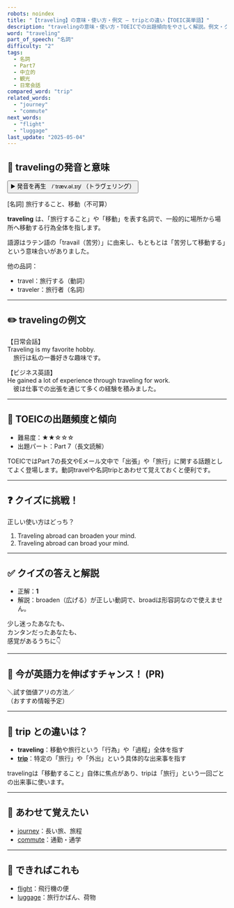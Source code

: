 ```yaml
---
robots: noindex
title: "【traveling】の意味・使い方・例文 ― tripとの違い【TOEIC英単語】"
description: "travelingの意味・使い方・TOEICでの出題傾向をやさしく解説。例文・クイズ付きでtripとの違いもわかりやすく学べます。"
word: "traveling"
part_of_speech: "名詞"
difficulty: "2"
tags:
  - 名詞
  - Part7
  - 中立的
  - 観光
  - 日常会話
compared_word: "trip"
related_words:
  - "journey"
  - "commute"
next_words:
  - "flight"
  - "luggage"
last_update: "2025-05-04"
---
```


## 🔰 travelingの発音と意味

<button class="play-audio" onclick="playTTS('traveling')">
  <span class="play-audio-main">
    ▶️ 発音を再生　/ˈtræv.əl.ɪŋ/
  </span>
  <span class="play-audio-sub">
    （トラヴェリング）
  </span>
</button>

[名詞] 旅行すること、移動（不可算）

**traveling** は、「旅行すること」や「移動」を表す名詞で、一般的に場所から場所へ移動する行為全体を指します。

語源はラテン語の「travail（苦労）」に由来し、もともとは「苦労して移動する」という意味合いがありました。

他の品詞：  
- travel：旅行する（動詞）
- traveler：旅行者（名詞）

---

## ✏️ travelingの例文

【日常会話】  
Traveling is my favorite hobby.  
　旅行は私の一番好きな趣味です。

【ビジネス英語】  
He gained a lot of experience through traveling for work.  
　彼は仕事での出張を通じて多くの経験を積みました。

---

## 🎯 TOEICの出題頻度と傾向

- 難易度：★★☆☆☆
- 出題パート：Part 7（長文読解）

TOEICではPart 7の長文やEメール文中で「出張」や「旅行」に関する話題としてよく登場します。動詞travelや名詞tripとあわせて覚えておくと便利です。

---

## ❓ クイズに挑戦！

正しい使い方はどっち？

1. Traveling abroad can broaden your mind.  
2. Traveling abroad can broad your mind.

---

## ✅ クイズの答えと解説

- 正解：**1**
- 解説：broaden（広げる）が正しい動詞で、broadは形容詞なので使えません。

少し迷ったあなたも、  
カンタンだったあなたも、  
感覚があるうちに👇️

---

## 🚀 今が英語力を伸ばすチャンス！ (PR)

<div class="info-center">
＼試す価値アリの方法／<br>  
（おすすめ情報予定）
</div>

---

## 🤔  trip との違いは？

- **traveling**：移動や旅行という「行為」や「過程」全体を指す
- **[trip](/word/trip/)**：特定の「旅行」や「外出」という具体的な出来事を指す

travelingは「移動すること」自体に焦点があり、tripは「旅行」という一回ごとの出来事に使います。

---

## 🧩 あわせて覚えたい

- [journey](/word/journey/)：長い旅、旅程
- [commute](/word/commute/)：通勤・通学

---

## 📖 できればこれも

- [flight](/word/flight/)：飛行機の便
- [luggage](/word/luggage/)：旅行かばん、荷物

<!-- cvid: aid25_bid19 -->
